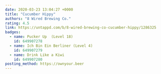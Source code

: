 ```yaml
---
date: 2020-03-23 13:04:27 +0000
title: "Cucumber Hippy"
authors: "8 Wired Brewing Co."
rating: 4.5
link: https://untappd.com/b/8-wired-brewing-co-cucumber-hippy/1286325
badges:
  - name: Pucker Up  (Level 18)
    id: 649907278
  - name: Ich Bin Ein Berliner (Level 4)
    id: 649907279
  - name: Drink Like a Kiwi
    id: 649907280
posting_method: https://ownyour.beer
---
```

